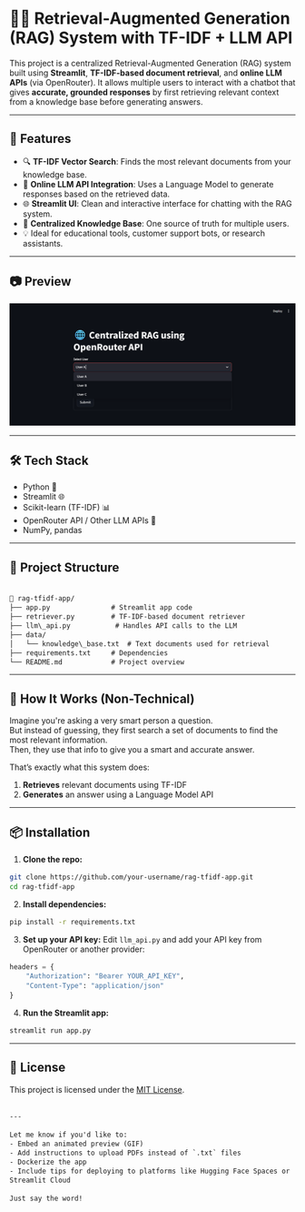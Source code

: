# 🔎🧠 Retrieval-Augmented Generation (RAG) System with TF-IDF + LLM API

This project is a centralized Retrieval-Augmented Generation (RAG) system built using **Streamlit**, **TF-IDF-based document retrieval**, and **online LLM APIs** (via OpenRouter). It allows multiple users to interact with a chatbot that gives **accurate, grounded responses** by first retrieving relevant context from a knowledge base before generating answers.

---

## 🚀 Features

- 🔍 **TF-IDF Vector Search**: Finds the most relevant documents from your knowledge base.
- 🧠 **Online LLM API Integration**: Uses a Language Model to generate responses based on the retrieved data.
- 🌐 **Streamlit UI**: Clean and interactive interface for chatting with the RAG system.
- 🧵 **Centralized Knowledge Base**: One source of truth for multiple users.
- 💡 Ideal for educational tools, customer support bots, or research assistants.

---

## 📷 Preview

![UI Screenshot](Screenshot%202025-07-14%20201649.png) <!-- Replace this with your actual image path or remove -->

---

## 🛠️ Tech Stack

- Python 🐍  
- Streamlit 🌐  
- Scikit-learn (TF-IDF) 📊  
- OpenRouter API / Other LLM APIs 🤖  
- NumPy, pandas  

---

## 📂 Project Structure

```

📁 rag-tfidf-app/
├── app.py               # Streamlit app code
├── retriever.py         # TF-IDF-based document retriever
├── llm\_api.py           # Handles API calls to the LLM
├── data/
│   └── knowledge\_base.txt  # Text documents used for retrieval
├── requirements.txt     # Dependencies
└── README.md            # Project overview

````

---

## 🧠 How It Works (Non-Technical)

Imagine you're asking a very smart person a question.  
But instead of guessing, they first search a set of documents to find the most relevant information.  
Then, they use that info to give you a smart and accurate answer.

That’s exactly what this system does:
1. **Retrieves** relevant documents using TF-IDF  
2. **Generates** an answer using a Language Model API

---

## 📦 Installation

1. **Clone the repo:**

```bash
git clone https://github.com/your-username/rag-tfidf-app.git
cd rag-tfidf-app
````

2. **Install dependencies:**

```bash
pip install -r requirements.txt
```

3. **Set up your API key:**
   Edit `llm_api.py` and add your API key from OpenRouter or another provider:

```python
headers = {
    "Authorization": "Bearer YOUR_API_KEY",
    "Content-Type": "application/json"
}
```

4. **Run the Streamlit app:**

```bash
streamlit run app.py
```

---

## 📄 License

This project is licensed under the [MIT License](LICENSE).

```

---

Let me know if you'd like to:
- Embed an animated preview (GIF)
- Add instructions to upload PDFs instead of `.txt` files
- Dockerize the app  
- Include tips for deploying to platforms like Hugging Face Spaces or Streamlit Cloud

Just say the word!
```
